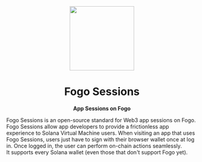 <div align="center">
  <img height="170x" src="https://pbs.twimg.com/media/FVUVaO9XEAAulvK?format=png&name=small" />

  <h1>Fogo Sessions</h1>

  <p>
    <strong>App Sessions on Fogo</strong>
  </p>
</div>

Fogo Sessions is an open-source standard for Web3 app sessions on Fogo.
Fogo Sessions allow app developers to provide a frictionless app experience to Solana Virtual Machine users.
When visiting an app that uses Fogo Sessions, users just have to sign with their browser wallet once at log in. Once logged in, the user can perform on-chain actions seamlessly.  
It supports every Solana wallet (even those that don't support Fogo yet).

